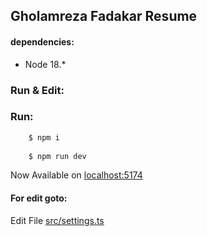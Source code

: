 ## Gholamreza Fadakar Resume



#### dependencies:
+ Node 18.*

### Run & Edit:

### Run:
```bash
    $ npm i
    
    $ npm run dev
```
Now Available on [localhost:5174](http://localhost:5174)
#### For edit goto:

Edit File [src/settings.ts](src/settings.ts)

